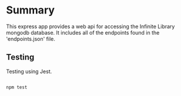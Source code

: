 # Summary

This express app provides a web api for accessing the Infinite Library mongodb database. It includes all of the endpoints found in the 'endpoints.json' file.

## Testing

Testing using Jest.

```bash

npm test
```
